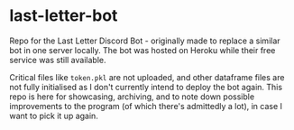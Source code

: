 # last-letter-bot
Repo for the Last Letter Discord Bot - originally made to replace a similar bot in one server locally. The bot was hosted on Heroku while their free service was still available.

Critical files like `token.pkl` are not uploaded, and other dataframe files are not fully initialised as I don't currently intend to deploy the bot again. This repo is here for showcasing, archiving, and to note down possible improvements to the program (of which there's admittedly a lot), in case I want to pick it up again.
